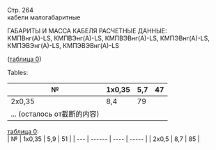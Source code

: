 Стр. 264  
кабели малогабаритные  
  
ГАБАРИТЫ И МАССА КАБЕЛЯ РАСЧЕТНЫЕ ДАННЫЕ:  
KMПВнг(А)-LS, КМПВЭнг(А)-LS, КМПВЭВнг(А)-LS, КМПЭВнг(А)-LS,   
КМПЭВЭнг(А)-LS, КМПЭВЭВнг(А)-LS  

([таблица 0](#90d1d0f9-79b4-47bb-a626-4568cc369755))  

Tables:

| № | 1x0,35 | 5,7 | 47 |
|---|--------|-----|----|
| 2x0,35 | 8,4 | 79 |
| ... (осталось от截断的内容)

[таблица 0](#90d1d0f9-79b4-47bb-a626-4568cc369755):  
| № | 1x0,35 | 5,9 | 51 |
| --- | ------ | ---- | ----- |
| 2x0,5 | 8,7 | 85 |